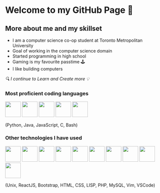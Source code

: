 

# Welcome to my GitHub Page 👋

## More about me and my skillset

* I am a computer science co-op student at Toronto Metropolitan University
* Goal of working in the computer science domain
* Started programming in high school 
* Gaming is my favourite passtime 🕹️
* I like building computers

*🔍 I continue to Learn and Create more 💡*

### Most proficient coding languages


<p float="left"> 
<img src="https://cdn.jsdelivr.net/gh/devicons/devicon/icons/python/python-original.svg" width="50"/>
<img src="https://cdn.jsdelivr.net/gh/devicons/devicon/icons/java/java-original.svg" width="50"/>
<img src="https://cdn.jsdelivr.net/gh/devicons/devicon/icons/javascript/javascript-original.svg" width="50"/>
<img src="https://cdn.jsdelivr.net/gh/devicons/devicon/icons/c/c-original.svg" width="50"/>
<img src="https://cdn.jsdelivr.net/gh/devicons/devicon/icons/bash/bash-plain.svg" width="50"/>
</p>
                                                                                                        
(Python, Java, JavaScript, C, Bash)
                                                                                                        
### Other technologies I have used

<p float="left">
<img src="https://cdn.jsdelivr.net/gh/devicons/devicon/icons/unix/unix-original.svg" width="50"/>
<img src="https://cdn.jsdelivr.net/gh/devicons/devicon/icons/react/react-original.svg" width="50"/>
<img src="https://cdn.jsdelivr.net/gh/devicons/devicon/icons/bootstrap/bootstrap-original.svg" width="50"/>
<img src="https://cdn.jsdelivr.net/gh/devicons/devicon/icons/html5/html5-original.svg" width="50"/>
<img src="https://cdn.jsdelivr.net/gh/devicons/devicon/icons/css3/css3-original.svg" width="50"/>
<img src="https://user-images.githubusercontent.com/90167278/221134516-31d51357-2641-45d3-b33f-60071e82f6dc.png" width="50" />
<img src="https://cdn.jsdelivr.net/gh/devicons/devicon/icons/php/php-original.svg" width="50"/>
<img src="https://cdn.jsdelivr.net/gh/devicons/devicon/icons/mysql/mysql-original.svg" width="50"/>
<img src="https://cdn.jsdelivr.net/gh/devicons/devicon/icons/vim/vim-original.svg" width="50"/>
<img src="https://cdn.jsdelivr.net/gh/devicons/devicon/icons/vscode/vscode-original.svg" width="50"/>
</p>

(Unix, ReactJS, Bootstrap, HTML, CSS, LISP, PHP, MySQL, Vim, VSCode)






<!--
**MrMothi/MrMothi** is a ✨ _special_ ✨ repository because its `README.md` (this file) appears on your GitHub profile.

Here are some ideas to get you started:

- 🔭 I’m currently working on ...
- 🌱 I’m currently learning ...
- 👯 I’m looking to collaborate on ...
- 🤔 I’m looking for help with ...
- 💬 Ask me about ...
- 📫 How to reach me: ...
- 😄 Pronouns: ...
- ⚡ Fun fact: ...
-->
